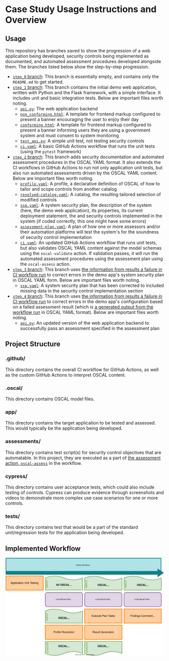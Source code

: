 # Case Study Usage Instructions and Overview
## Usage

This repository has branches saved to show the progression of a web application being developed, security controls being implemented as documented, and automated assessment procedures developed alongside them. The branches listed below show the step-by-step progression.

- [`step_0` branch](https://github.com/usnistgov/blossom-case-study/tree/step_0): This branch is essentially empty, and contains only the `README.md` to get started.
- [`step_1` branch](https://github.com/usnistgov/blossom-case-study/tree/step_1): This branch contains the initial demo web application, written with Python and the Flask framework, with a simple interface. It includes unit and basic integration tests. Below are important files worth noting.
  - [`api.py`](https://github.com/usnistgov/blossom-case-study/blob/step_1/app/api.py): The web application backend
  - [`non_conforming.html`](https://github.com/usnistgov/blossom-case-study/blob/step_1/app/views/warning/non_conforming.html): A template for frontend markup configured to present a banner encouraging the user to enjoy their day
  - [`conforming.html`](https://github.com/usnistgov/blossom-case-study/blob/step_1/app/views/warning/conforming.html): A template for frontend markup configured to present a banner informing users they are using a government system and must consent to system monitoring
  - [`test_api.py`](https://github.com/usnistgov/blossom-case-study/blob/step_1/tests/test_api.py): A simple unit test, not testing security controls
  - [`ci.yaml`](https://github.com/usnistgov/blossom-case-study/blob/step_1/.github/workflows/ci.yaml): A basic GitHub Actions workflow that runs the unit tests (using the `pytest` framework)
- [`step_2` branch](https://github.com/usnistgov/blossom-case-study/tree/step_2): This branch adds security documentation and automated assessment procedures in the OSCAL YAML format. It also extends the CI workflows in GitHub Actions to run not only application unit tests, but also run automated assessments driven by the OSCAL YAML content. Below are important files worth noting.
  - [`profile.yaml`](https://github.com/usnistgov/blossom-case-study/blob/step_2/.oscal/profile.yaml): A profile, a declarative definition of OSCAL of how to tailor and scope controls from another catalog
  - [`resolved-catalog.yaml`](https://github.com/usnistgov/blossom-case-study/blob/step_2/.oscal/resolved-catalog.yaml): A catalog, the resulting tailored selection of modified controls
  - [`ssp.yaml`](https://github.com/usnistgov/blossom-case-study/blob/step_2/.oscal/ssp.yaml): A system security plan, the description of the system (here, the demo web application), its properties, its current deployment statement, the and security controls implemented in the system (if coded correctly, this one might have some errors)
  - [`assessment-plan.yaml`](https://github.com/usnistgov/blossom-case-study/blob/step_2/.oscal/assessment-plan.yaml): A plan of how one or more assessors and/or their automation platforms will test the system's for the soundness of security control implementation
  - [`ci.yaml`](https://github.com/usnistgov/blossom-case-study/blob/step_2/.github/workflows/ci.yaml): An updated GitHub Actions workflow that runs unit tests, but also validates OSCAL YAML content against the model schemas using the `oscal-validate` action. If validation passes, it will run the automated assessment procedures using the assessment plan using the `oscal-assess` action.
- [`step_3` branch](https://github.com/usnistgov/blossom-case-study/tree/step_3): This branch uses [the information from results a failure in CI workflow run](https://github.com/usnistgov/blossom-case-study/actions/runs/3643649707/jobs/6152082288) to correct errors in the demo app's system security plan in OSCAL YAML form. Below are important files worth noting.
  - [`ssp.yaml`](https://github.com/usnistgov/blossom-case-study/blob/step_3/.oscal/ssp.yaml): A system security plan that has been corrected to included missing data in the security control implementation section
- [`step_4` branch](https://github.com/usnistgov/blossom-case-study/tree/step_4): This branch uses [the information from results a failure in CI workflow run](https://github.com/usnistgov/blossom-case-study/actions/runs/3643653295/jobs/6152098658) to correct errors in the demo app's configuration based on a failed assessment result (which is [a generated output from the workflow run](https://github.com/usnistgov/blossom-case-study/suites/9734751500/artifacts/467089353) in OSCAL YAML format). Below are important files worth noting.
  - [`api.py`](https://github.com/usnistgov/blossom-case-study/blob/step_1/app/api.py): An updated version of the web application backend to successfully pass an assessment specified in the assessment plan

## Project Structure

### .github/

This directory contains the overall CI workflow for GitHub Actions, as well as the custom GitHub Actions to interpret OSCAL content.

### .oscal/

This directory contains OSCAL model files.

### app/

This directory contains the target application to be tested and assessed.  This would typically be the application being developed.

### assessments/

This directory contains test script(s) for security control objectives that are automatable. In this project, they are executed as a part of [the assessment action, `oscal-assess`](.github/actions/oscal-assess) in the workflow.


### cypress/

This directory contains user acceptance tests, which could also include testing of controls.  Cypress can produce evidence through screenshots and videos to demonstrate more complex use case scenarios for one or more controls.

### tests/

This directory contains test that would be a part of the standard unit/regression tests for the application being developed.



## Implemented Workflow

![General Concept](diagrams/Concept.drawio.svg)




